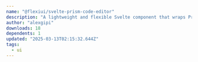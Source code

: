 ```yaml
---
name: "@flexiui/svelte-prism-code-editor"
description: "A lightweight and flexible Svelte component that wraps Prism Code Editor, providing syntax highlighting with ease of integration"
author: "alexgipi"
downloads: 18
dependents: 1
updated: "2025-03-13T02:15:32.644Z"
tags: 
  - ui
---
```


